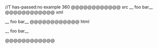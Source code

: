 //T has-passed:no
example 360
@@@@@@@@@@@@ src
__ foo bar__
@@@@@@@@@@@@ xml
<?xml version="1.0" encoding="UTF-8"?>
<!DOCTYPE document SYSTEM "CommonMark.dtd">
<document xmlns="http://commonmark.org/xml/1.0">
  <paragraph>
    <text>__ foo bar__</text>
  </paragraph>
</document>
@@@@@@@@@@@@ html
<p>__ foo bar__</p>
@@@@@@@@@@@@
